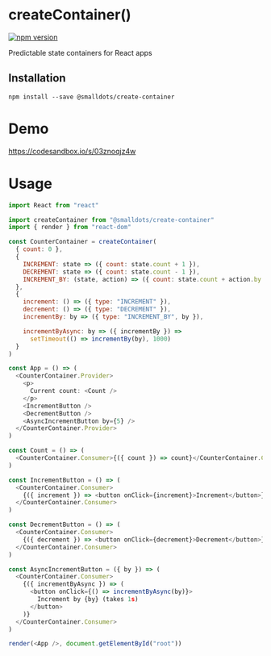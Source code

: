 # createContainer()

[![npm version](https://badge.fury.io/js/%40smalldots%2Fcreate-container.svg)](https://badge.fury.io/js/%40smalldots%2Fcreate-container)

Predictable state containers for React apps

## Installation

```
npm install --save @smalldots/create-container
```

# Demo

https://codesandbox.io/s/03znoqjz4w

# Usage

```js
import React from "react"

import createContainer from "@smalldots/create-container"
import { render } from "react-dom"

const CounterContainer = createContainer(
  { count: 0 },
  {
    INCREMENT: state => ({ count: state.count + 1 }),
    DECREMENT: state => ({ count: state.count - 1 }),
    INCREMENT_BY: (state, action) => ({ count: state.count + action.by })
  },
  {
    increment: () => ({ type: "INCREMENT" }),
    decrement: () => ({ type: "DECREMENT" }),
    incrementBy: by => ({ type: "INCREMENT_BY", by }),

    incrementByAsync: by => ({ incrementBy }) =>
      setTimeout(() => incrementBy(by), 1000)
  }
)

const App = () => (
  <CounterContainer.Provider>
    <p>
      Current count: <Count />
    </p>
    <IncrementButton />
    <DecrementButton />
    <AsyncIncrementButton by={5} />
  </CounterContainer.Provider>
)

const Count = () => (
  <CounterContainer.Consumer>{({ count }) => count}</CounterContainer.Consumer>
)

const IncrementButton = () => (
  <CounterContainer.Consumer>
    {({ increment }) => <button onClick={increment}>Increment</button>}
  </CounterContainer.Consumer>
)

const DecrementButton = () => (
  <CounterContainer.Consumer>
    {({ decrement }) => <button onClick={decrement}>Decrement</button>}
  </CounterContainer.Consumer>
)

const AsyncIncrementButton = ({ by }) => (
  <CounterContainer.Consumer>
    {({ incrementByAsync }) => (
      <button onClick={() => incrementByAsync(by)}>
        Increment by {by} (takes 1s)
      </button>
    )}
  </CounterContainer.Consumer>
)

render(<App />, document.getElementById("root"))
```
